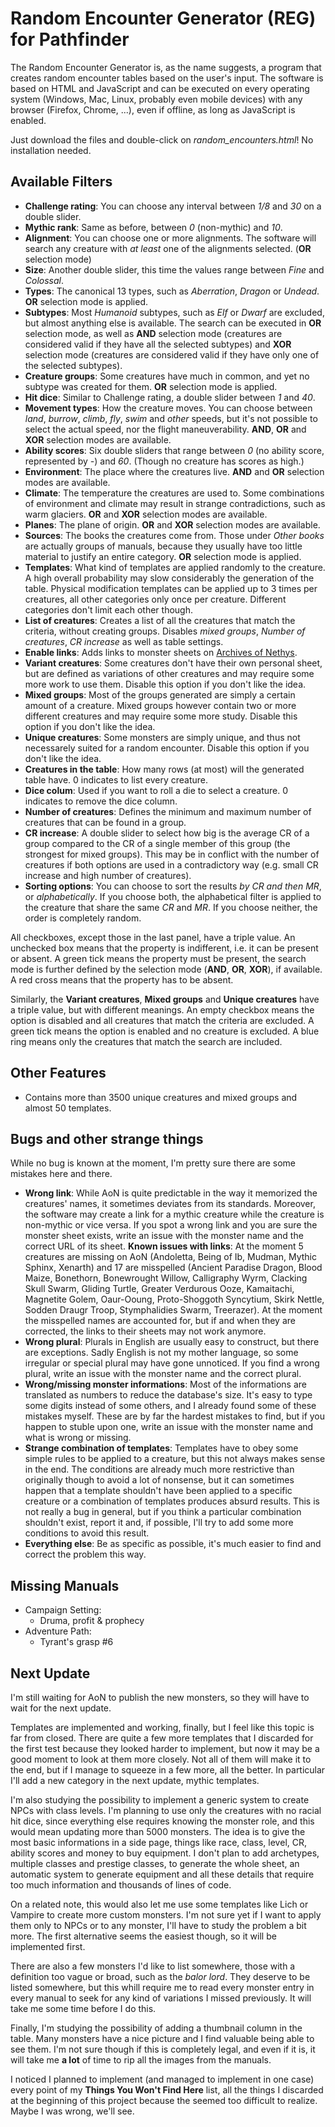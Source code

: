 # Random Encounter Generator (REG) for Pathfinder
The Random Encounter Generator is, as the name suggests, a program that creates random encounter tables based on the user's input. The software is based on HTML and JavaScript and can be executed on every operating system (Windows, Mac, Linux, probably even mobile devices) with any browser (Firefox, Chrome, ...), even if offline, as long as JavaScript is enabled.

Just download the files and double-click on *random_encounters.html*! No installation needed.

## Available Filters
* __Challenge rating__: You can choose any interval between _1/8_ and _30_ on a double slider.
* __Mythic rank__: Same as before, between _0_ (non-mythic) and _10_.
* __Alignment__: You can choose one or more alignments. The software will search any creature with _at least_ one of the alignments selected. (__OR__ selection mode)
* __Size__: Another double slider, this time the values range between _Fine_ and _Colossal_.
* __Types__: The canonical 13 types, such as _Aberration_, _Dragon_ or _Undead_. __OR__ selection mode is applied.
* __Subtypes__: Most _Humanoid_ subtypes, such as _Elf_ or _Dwarf_ are excluded, but almost anything else is available. The search can be executed in __OR__ selection mode, as well as __AND__ selection mode (creatures are considered valid if they have all the selected subtypes) and __XOR__ selection mode (creatures are considered valid if they have only one of the selected subtypes).
* __Creature groups__: Some creatures have much in common, and yet no subtype was created for them. __OR__ selection mode is applied.
* __Hit dice__: Similar to Challenge rating, a double slider between _1_ and _40_.
* __Movement types__: How the creature moves. You can choose between _land_, _burrow_, _climb_, _fly_, _swim_ and _other_ speeds, but it's not possible to select the actual speed, nor the flight maneuverability. __AND__, __OR__ and __XOR__ selection modes are available.
* __Ability scores__: Six double sliders that range between _0_ (no ability score, represented by _-_) and _60_. (Though no creature has scores as high.)
* __Environment__: The place where the creatures live. __AND__ and __OR__ selection modes are available.
* __Climate__: The temperature the creatures are used to. Some combinations of environment and climate may result in strange contradictions, such as warm glaciers. __OR__ and __XOR__ selection modes are available.
* __Planes__: The plane of origin. __OR__ and __XOR__ selection modes are available.
* __Sources__: The books the creatures come from. Those under _Other books_ are actually groups of manuals, because they usually have too little material to justify an entire category. __OR__ selection mode is applied.
* __Templates__: What kind of templates are applied randomly to the creature. A high overall probability may slow considerably the generation of the table. Physical modification templates can be applied up to 3 times per creatures, all other categories only once per creature. Different categories don't limit each other though.
* __List of creatures__: Creates a list of all the creatures that match the criteria, without creating groups. Disables _mixed groups_, _Number of creatures_, _CR increase_ as well as table settings.
* __Enable links__: Adds links to monster sheets on [Archives of Nethys](https://www.aonprd.com/).
* __Variant creatures__: Some creatures don't have their own personal sheet, but are defined as variations of other creatures and may require some more work to use them. Disable this option if you don't like the idea.
* __Mixed groups__: Most of the groups generated are simply a certain amount of a creature. Mixed groups however contain two or more different creatures and may require some more study. Disable this option if you don't like the idea.
* __Unique creatures__: Some monsters are simply unique, and thus not necessarely suited for a random encounter. Disable this option if you don't like the idea.
* __Creatures in the table__: How many rows (at most) will the generated table have. 0 indicates to list every creature.
* __Dice colum__: Used if you want to roll a die to select a creature. 0 indicates to remove the dice column.
* __Number of creatures__: Defines the minimum and maximum number of creatures that can be found in a group.
* __CR increase__: A double slider to select how big is the average CR of a group compared to the CR of a single member of this group (the strongest for mixed groups). This may be in conflict with the number of creatures if both options are used in a contradictory way (e.g. small CR increase and high number of creatures).
* __Sorting options__: You can choose to sort the results _by CR and then MR_, or _alphabetically_. If you choose both, the alphabetical filter is applied to the creature that share the same _CR_ and _MR_. If you choose neither, the order is completely random.

All checkboxes, except those in the last panel, have a triple value. An unchecked box means that the property is indifferent, i.e. it can be present or absent. A green tick means the property must be present, the search mode is further defined by the selection mode (__AND__, __OR__, __XOR__), if available. A red cross means that the property has to be absent.

Similarly, the __Variant creatures__, __Mixed groups__ and __Unique creatures__ have a triple value, but with different meanings. An empty checkbox means the option is disabled and all creatures that match the criteria are excluded. A green tick means the option is enabled and no creature is excluded. A blue ring means only the creatures that match the search are included.

## Other Features
* Contains more than 3500 unique creatures and mixed groups and almost 50 templates.

## Bugs and other strange things
While no bug is known at the moment, I'm pretty sure there are some mistakes here and there.
* __Wrong link__: While AoN is quite predictable in the way it memorized the creatures' names, it sometimes deviates from its standards. Moreover, the software may create a link for a mythic creature while the creature is non-mythic or vice versa. If you spot a wrong link and you are sure the monster sheet exists, write an issue with the monster name and the correct URL of its sheet.
    __Known issues with links__: At the moment 5 creatures are missing on AoN (Andoletta, Being of Ib, Mudman, Mythic Sphinx, Xenarth) and 17 are misspelled (Ancient Paradise Dragon, Blood Maize, Bonethorn, Bonewrought Willow, Calligraphy Wyrm, 
Clacking Skull Swarm, Gliding Turtle, Greater Verdurous Ooze, Kamaitachi, Magnetite Golem, Oaur-Ooung, Proto-Shoggoth Syncytium, Skirk Nettle, Sodden Draugr Troop, Stymphalidies Swarm, Treerazer). At the moment the misspelled names are accounted for, but if and when they are corrected, the links to their sheets may not work anymore.
* __Wrong plural__: Plurals in English are usually easy to construct, but there are exceptions. Sadly English is not my mother language, so some irregular or special plural may have gone unnoticed. If you find a wrong plural, write an issue with the monster name and the correct plural.
* __Wrong/missing monster informations__: Most of the informations are translated as numbers to reduce the database's size. It's easy to type some digits instead of some others, and I already found some of these mistakes myself. These are by far the hardest mistakes to find, but if you happen to stuble upon one, write an issue with the monster name and what is wrong or missing.
* __Strange combination of templates__: Templates have to obey some simple rules to be applied to a creature, but this not always makes sense in the end. The conditions are already much more restrictive than originally though to avoid a lot of nonsense, but it can sometimes happen that a template shouldn't have been applied to a specific creature or a combination of templates produces absurd results. This is not really a bug in general, but if you think a particular combination shouldn't exist, report it and, if possible, I'll try to add some more conditions to avoid this result.
* __Everything else__: Be as specific as possible, it's much easier to find and correct the problem this way.

## Missing Manuals
* Campaign Setting:
  * Druma, profit & prophecy
* Adventure Path:
  * Tyrant's grasp #6

## Next Update
I'm still waiting for AoN to publish the new monsters, so they will have to wait for the next update.

Templates are implemented and working, finally, but I feel like this topic is far from closed. There are quite a few more templates that I discarded for the first test because they looked harder to implement, but now it may be a good moment to look at them more closely. Not all of them will make it to the end, but if I manage to squeeze in a few more, all the better. In particular I'll add a new category in the next update, mythic templates.

I'm also studying the possibility to implement a generic system to create NPCs with class levels. I'm planning to use only the creatures with no racial hit dice, since everything else requires knowing the monster role, and this would mean updating more than 5000 monsters. The idea is to give the most basic informations in a side page, things like race, class, level, CR, ability scores and money to buy equipment. I don't plan to add archetypes, multiple classes and prestige classes, to generate the whole sheet, an automatic system to generate equipment and all these details that require too much information and thousands of lines of code.

On a related note, this would also let me use some templates like Lich or Vampire to create more custom monsters. I'm not sure yet if I want to apply them only to NPCs or to any monster, I'll have to study the problem a bit more. The first alternative seems the easiest though, so it will be implemented first.

There are also a few monsters I'd like to list somewhere, those with a definition too vague or broad, such as the _balor lord_. They deserve to be listed somewhere, but this whill require me to read every monster entry in every manual to seek for any kind of variations I missed previously. It will take me some time before I do this.

Finally, I'm studying the possibility of adding a thumbnail column in the table. Many monsters have a nice picture and I find valuable being able to see them. I'm not sure though if this is completely legal, and even if it is, it will take me __a lot__ of time to rip all the images from the manuals.

I noticed I planned to implement (and managed to implement in one case) every point of my __Things You Won't Find Here__ list, all the things I discarded at the beginning of this project because the seemed too difficult to realize. Maybe I was wrong, we'll see.
